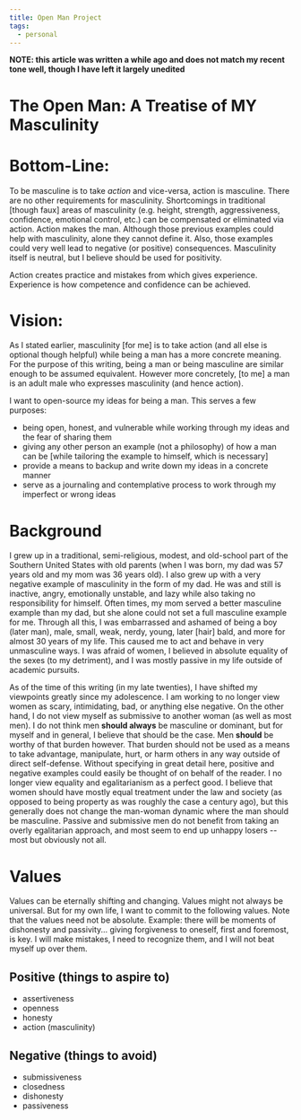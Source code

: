 ```yaml
---
title: Open Man Project
tags:
  - personal
---
```


**NOTE: this article was written a while ago and does not match my recent tone well, though I have left it largely unedited**

# The Open Man: A Treatise of **MY** Masculinity

# Bottom-Line:
To be masculine is to take _action_ and vice-versa, action is masculine.
There are no other requirements for masculinity.
Shortcomings in traditional [though faux] areas of masculinity (e.g. height, strength, aggressiveness, confidence, emotional control, etc.) can be compensated or eliminated via action. Action makes the man. Although those previous examples could help with masculinity, alone they cannot define it. Also, those examples could very well lead to negative (or positive) consequences. Masculinity itself is neutral, but I believe should be used for positivity.

Action creates practice and mistakes from which gives experience. Experience is how competence and confidence can be achieved.

# Vision:
As I stated earlier, masculinity [for me] is to take action (and all else is optional though helpful) while being a man has a more concrete meaning. For the purpose of this writing, being a man or being masculine are similar enough to be assumed equivalent. However more concretely, [to me] a man is an adult male who expresses masculinity (and hence action).

I want to open-source my ideas for being a man. This serves a few purposes:
- being open, honest, and vulnerable while working through my ideas and the fear of sharing them
- giving any other person an example (not a philosophy) of how a man can be [while tailoring the example to himself, which is necessary]
- provide a means to backup and write down my ideas in a concrete manner
- serve as a journaling and contemplative process to work through my imperfect or wrong ideas

# Background

I grew up in a traditional, semi-religious, modest, and old-school part of the Southern United States with old parents (when I was born, my dad was 57 years old and  my mom was 36 years old). I also grew up with a very negative example of masculinity in the form of my dad. He was and still is inactive, angry, emotionally unstable, and lazy while also taking no responsibility for himself. Often times, my mom served a better masculine example than my dad, but she alone could not set a full masculine example for me. Through all this, I was embarrassed and ashamed of being a boy (later man), male, small, weak, nerdy, young, later [hair] bald, and more for almost 30 years of my life. This caused me to act and behave in very unmasculine ways. I was afraid of women, I believed in absolute equality of the sexes (to my detriment), and I was mostly passive in my life outside of academic pursuits.

As of the time of this writing (in my late twenties), I have shifted my viewpoints greatly since my adolescence. I am working to no longer view women as scary, intimidating, bad, or anything else negative. On the other hand, I do not view myself as submissive to another woman (as well as most men). I do not think men **should always** be masculine or dominant, but for myself and in general, I believe that should be the case. Men **should** be worthy of that burden however. That burden should not be used as a means to take advantage, manipulate, hurt, or harm others in any way outside of direct self-defense. Without specifying in great detail here, positive and negative examples could easily be thought of on behalf of the reader. I no longer view equality and egalitarianism as a perfect good. I believe that women should have mostly equal treatment under the law and society (as opposed to being property as was roughly the case a century ago), but this generally does not change the man-woman dynamic where the man should be masculine. Passive and submissive men do not benefit from taking an overly egalitarian approach, and most seem to end up unhappy losers -- most but obviously not all.

# Values

Values can be eternally shifting and changing. Values might not always be universal. But for my own life, I want to commit to the following values. Note that the values need not be absolute. Example: there will be moments of dishonesty and passivity... giving forgiveness to oneself, first and foremost, is key. I will make mistakes, I need to recognize them, and I will not beat myself up over them.

## Positive (things to aspire to)
- assertiveness
- openness
- honesty
- action (masculinity)

## Negative (things to avoid)
- submissiveness
- closedness
- dishonesty
- passiveness
